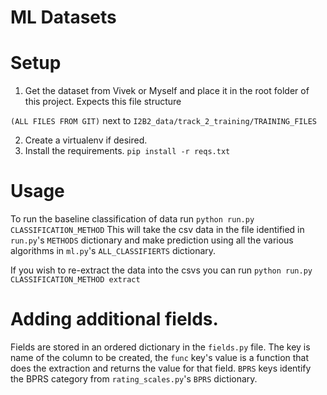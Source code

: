# ML Datasets

# Setup

1. Get the dataset from Vivek or Myself and place it in the root folder of this project.
Expects this file structure

`(ALL FILES FROM GIT)` next to `I2B2_data/track_2_training/TRAINING_FILES`

2. Create a virtualenv if desired.
3. Install the requirements. `pip install -r reqs.txt`

# Usage

To run the baseline classification of data run `python run.py CLASSIFICATION_METHOD`
This will take the csv data in the file identified in `run.py`'s  `METHODS` dictionary
and make prediction using all the various algorithms in `ml.py`'s `ALL_CLASSIFIERTS` dictionary.

If you wish to re-extract the data into the csvs you can run `python run.py CLASSIFICATION_METHOD extract`

# Adding additional fields.

Fields are stored in an ordered dictionary in the `fields.py` file.
The key is name of the column to be created, the `func` key's value is a function that does the extraction and
returns the value for that field.
`BPRS` keys identify the BPRS category from `rating_scales.py`'s `BPRS` dictionary.

